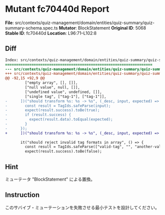 # Mutant fc70440d Report

**File**: src/contexts/quiz-management/domain/entities/quiz-summary/quiz-summary-schema.spec.ts
**Mutator**: BlockStatement
**Original ID**: 5068
**Stable ID**: fc70440d
**Location**: L96:71–L102:8

## Diff

```diff
Index: src/contexts/quiz-management/domain/entities/quiz-summary/quiz-summary-schema.spec.ts
===================================================================
--- src/contexts/quiz-management/domain/entities/quiz-summary/quiz-summary-schema.spec.ts	original
+++ src/contexts/quiz-management/domain/entities/quiz-summary/quiz-summary-schema.spec.ts	mutated #5068
@@ -92,15 +92,9 @@
         ["empty array", [], []],
         ["null value", null, []],
         ["undefined value", undefined, []],
         ["single tag", ["tag-1"], ["tag-1"]],
-      ])("should transform %s: %s -> %s", (_desc, input, expected) => {
-        const result = TagIds.safeParse(input);
-        expect(result.success).toBe(true);
-        if (result.success) {
-          expect(result.data).toEqual(expected);
-        }
-      });
+      ])("should transform %s: %s -> %s", (_desc, input, expected) => {});
 
       it("should reject invalid tag formats in array", () => {
         const result = TagIds.safeParse(["valid-tag", "", "another-valid"]);
         expect(result.success).toBe(false);
```

## Hint

ミューテータ "BlockStatement" による置換。

## Instruction

このサバイブ・ミューテーションを失敗させる最小テストを設計してください。
